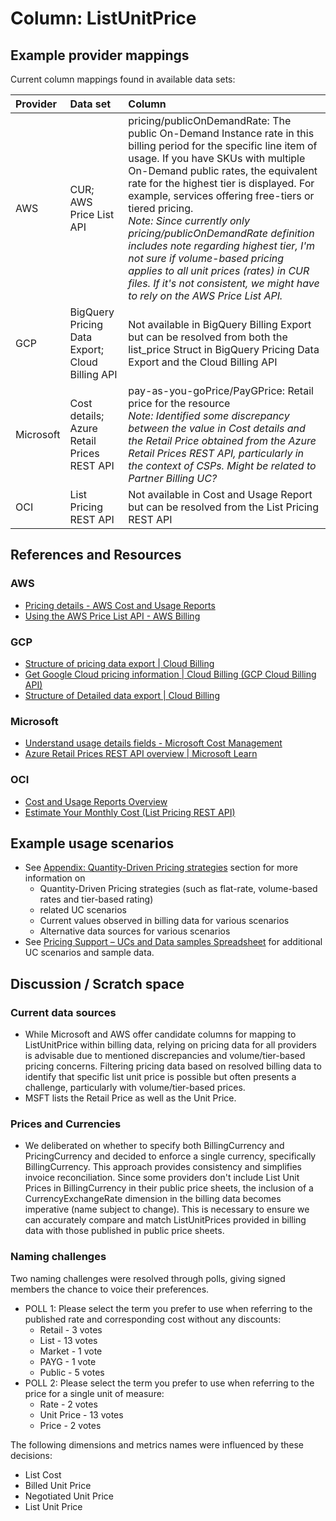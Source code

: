 # Column: ListUnitPrice

## Example provider mappings

Current column mappings found in available data sets:

| Provider  | Data set                     | Column                   |
|:----------|:-----------------------------|:-------------------------|
| AWS       | CUR;<br>AWS Price List API   | pricing/publicOnDemandRate: The public On-Demand Instance rate in this billing period for the specific line item of usage. If you have SKUs with multiple On-Demand public rates, the equivalent rate for the highest tier is displayed. For example, services offering free-tiers or tiered pricing.<br>*Note: Since currently only pricing/publicOnDemandRate definition includes note regarding highest tier, I'm not sure if volume-based pricing applies to all unit prices (rates) in CUR files. If it's not consistent, we might have to rely on the AWS Price List API.* |
| GCP       | BigQuery Pricing Data Export;<br>Cloud Billing API | Not available in BigQuery Billing Export but can be resolved from both the list_price Struct in BigQuery Pricing Data Export and the Cloud Billing API |
| Microsoft | Cost details;<br>Azure Retail Prices REST API | pay-as-you-goPrice/PayGPrice: Retail price for the resource<br>*Note: Identified some discrepancy between the value in Cost details and the Retail Price obtained from the Azure Retail Prices REST API, particularly in the context of CSPs. Might be related to Partner Billing UC?* |
| OCI       | List Pricing REST API        | Not available in Cost and Usage Report but can be resolved from the List Pricing REST API |

## References and Resources

### AWS

- [Pricing details - AWS Cost and Usage Reports](https://docs.aws.amazon.com/cur/latest/userguide/pricing-columns.html)
- [Using the AWS Price List API - AWS Billing](https://docs.aws.amazon.com/awsaccountbilling/latest/aboutv2/price-changes.html)

### GCP

- [Structure of pricing data export | Cloud Billing](https://cloud.google.com/billing/docs/how-to/export-data-bigquery-tables/pricing-data)
- [Get Google Cloud pricing information | Cloud Billing (GCP Cloud Billing API)](https://cloud.google.com/billing/docs/how-to/get-pricing-information-api)
- [Structure of Detailed data export | Cloud Billing](https://cloud.google.com/billing/docs/how-to/export-data-bigquery-tables/detailed-usage)

### Microsoft

- [Understand usage details fields - Microsoft Cost Management](https://learn.microsoft.com/en-us/azure/cost-management-billing/automate/understand-usage-details-fields)
- [Azure Retail Prices REST API overview | Microsoft Learn](https://learn.microsoft.com/en-us/rest/api/cost-management/retail-prices/azure-retail-prices)

### OCI

- [Cost and Usage Reports Overview](https://docs.oracle.com/en-us/iaas/Content/Billing/Concepts/usagereportsoverview.htm)
- [Estimate Your Monthly Cost (List Pricing REST API)](https://docs.oracle.com/en-us/iaas/Content/GSG/Tasks/signingup_topic-Estimating_Costs.htm#accessing_list_pricing)

## Example usage scenarios

- See [Appendix: Quantity-Driven Pricing strategies](../apendix/quantity_driven_pricing_strategies.md) section for more information on
  - Quantity-Driven Pricing strategies (such as flat-rate, volume-based rates and tier-based rating)
  - related UC scenarios
  - Current values observed in billing data for various scenarios
  - Alternative data sources for various scenarios
- See [Pricing Support – UCs and Data samples Spreadsheet](https://docs.google.com/spreadsheets/d/1AZ-vtkKeKwYc8rqhxP1zMTnAVAS-svmWQQmr8cpv-IM/edit#gid=117987709) for additional UC scenarios and sample data.

## Discussion / Scratch space

### Current data sources

- While Microsoft and AWS offer candidate columns for mapping to ListUnitPrice within billing data, relying on pricing data for all providers is advisable due to mentioned discrepancies and volume/tier-based pricing concerns. Filtering pricing data based on resolved billing data to identify that specific list unit price is possible but often presents a challenge, particularly with volume/tier-based prices.
- MSFT lists the Retail Price as well as the Unit Price.

### Prices and Currencies

- We deliberated on whether to specify both BillingCurrency and PricingCurrency and decided to enforce a single currency, specifically BillingCurrency. This approach provides consistency and simplifies invoice reconciliation. Since some providers don't include List Unit Prices in BillingCurrency in their public price sheets, the inclusion of a CurrencyExchangeRate dimension in the billing data becomes imperative (name subject to change). This is necessary to ensure we can accurately compare and match ListUnitPrices provided in billing data with those published in public price sheets.

### Naming challenges

Two naming challenges were resolved through polls, giving signed members the chance to voice their preferences.

- POLL 1: Please select the term you prefer to use when referring to the published rate and corresponding cost without any discounts:
  - Retail - 3 votes
  - List - 13 votes
  - Market - 1 vote
  - PAYG - 1 vote
  - Public - 5 votes
- POLL 2: Please select the term you prefer to use when referring to the price for a single unit of measure:
  - Rate - 2 votes
  - Unit Price - 13 votes
  - Price - 2 votes

The following dimensions and metrics names were influenced by these decisions:

- List Cost
- Billed Unit Price
- Negotiated Unit Price
- List Unit Price

